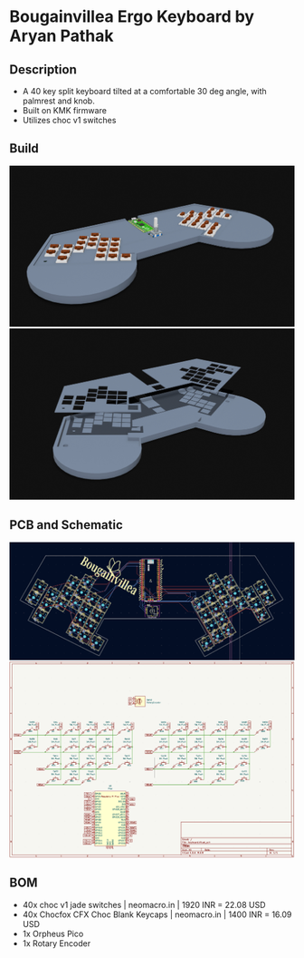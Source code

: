 # Bougainvillea Ergo Keyboard by Aryan Pathak

## Description
- A 40 key split keyboard tilted at a comfortable 30 deg angle, with palmrest and knob.
- Built on KMK firmware
- Utilizes choc v1 switches

## Build
![Bougainvillea Keyboard Full Build](Assets/IMG_0324.jpg)
![Bougainvillea Keyboard Case](Assets/IMG_0325.jpg)

## PCB and Schematic
![Bougainvillea Keyboard PCB](Assets/PCB.png)
![Bougainvillea Keyboard Schematic](Assets/Schematic.png)

## BOM
- 40x choc v1 jade switches | neomacro.in | 1920 INR = 22.08 USD
- 40x Chocfox CFX Choc Blank Keycaps | neomacro.in | 1400 INR = 16.09 USD
- 1x Orpheus Pico
- 1x Rotary Encoder 

